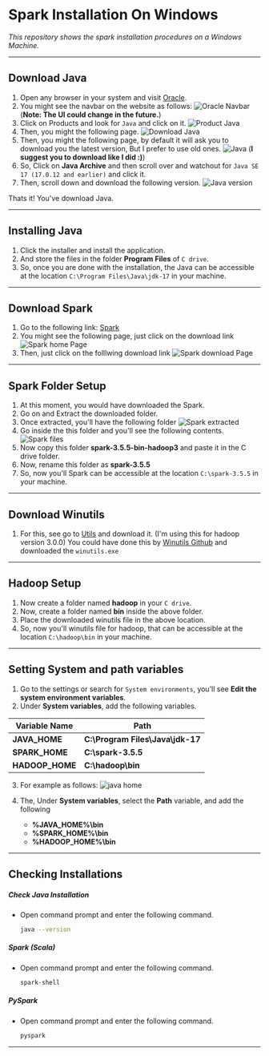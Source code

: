 # Spark Installation On Windows
*This repository shows the spark installation procedures on a Windows Machine.*

---

## Download Java
1. Open any browser in your system and visit [Oracle](https://www.oracle.com/).
2. You might see the navbar on the website as follows:
![Oracle Navbar](images/oracle_navbar.png)
(**Note: The UI could change in the future.**)
3. Click on Products and look for `Java` and click on it.
![Product Java](images/product_java.png)
4. Then, you might the following page.
![Download Java](images/download_java.png)
5. Then, you might the following page, by default it will ask you to download you the latest version, But I prefer to use old ones.
![Java](images/java_page.png)
(**I suggest you to download like I did :)**)
6. So, Click on **Java Archive** and then scroll over and watchout for `Java SE 17 (17.0.12 and earlier)` and click it.
7. Then, scroll down and download the following version.
![Java version](images/java_version.png)

Thats it! You've download Java.

---

## Installing Java
1. Click the installer and install the application.
2. And store the files in the folder **Program Files** of `C drive`.
2. So, once you are done with the installation, the Java can be accessible at the location `C:\Program Files\Java\jdk-17` in your machine.

---

## Download Spark
1. Go to the following link: [Spark](https://spark.apache.org/downloads.html)
2. You might see the following page, just click on the download link
![Spark home Page](images/spark_home_page.png)
3. Then, just click on the folllwing download link
![Spark download Page](images/spark_download_page.png)

---

## Spark Folder Setup
1. At this moment, you would have downloaded the Spark.
2. Go on and Extract the downloaded folder.
3. Once extracted, you'll have the following folder
![Spark extracted](images/extracted1.png)
4. Go inside the this folder and you'll see the following contents.
![Spark files](images/extracted2.png)
5. Now copy this folder **spark-3.5.5-bin-hadoop3** and paste it in the C drive folder.
6. Now, rename this folder as **spark-3.5.5**
7. So, now you'll Spark can be accessible at the location `C:\spark-3.5.5` in your machine.

---
## Download Winutils
1. For this, see go to [Utils](utils/winutils.exe) and download it. (I'm using this for hadoop version 3.0.0)
You could have done this by [Winutils Github](https://github.com/steveloughran/winutils/tree/master/hadoop-3.0.0/bin) and downloaded the `winutils.exe`
---

## Hadoop Setup
1. Now create a folder named **hadoop** in your `C drive`.
2. Now, create a folder named **bin** inside the above folder.
3. Place the downloaded winutils file in the above location.
4. So, now you'll winutils file for hadoop, that can be accessible at the location `C:\hadoop\bin` in your machine.

---
## Setting System and path variables
1. Go to the settings or search for `System environments`, you'll see **Edit the system environment variables**.
2. Under **System variables**, add the following variables.

| Variable Name     | Path                             |
| ----------------- | -------------------------------- |
| **JAVA_HOME**     | **C:\Program Files\Java\jdk-17** |
| **SPARK_HOME**    | **C:\spark-3.5.5**               |
| **HADOOP_HOME**   | **C:\hadoop\bin**                |

3. For example as follows:
![java home](images/java_home.png)

4. The, Under **System variables**, select the **Path** variable, and add the following
    - **%JAVA_HOME%\bin**
    - **%SPARK_HOME%\bin**
    - **%HADOOP_HOME%\bin**

---

## Checking Installations

##### Check Java Installation
- Open command prompt and enter the following command.
    ```bash
    java --version
    ```

##### Spark (Scala)
- Open command prompt and enter the following command.
    ```bash
    spark-shell
    ```

##### PySpark
- Open command prompt and enter the following command.
    ```bash
    pyspark
    ```
---
